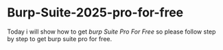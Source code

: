 # Burp-Suite-2025-pro-for-free
Today i will show how to get *burp Suite Pro For Free* so please follow step by step to get burp suite pro for free.
